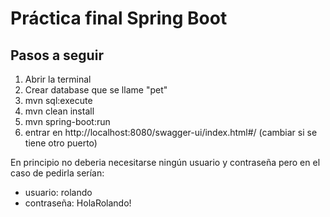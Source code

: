 # Práctica final Spring Boot

## Pasos a seguir

  1. Abrir la terminal
  2. Crear database que se llame "pet"
  3. mvn sql:execute
  4. mvn clean install
  5. mvn spring-boot:run
  6. entrar en http://localhost:8080/swagger-ui/index.html#/ (cambiar si se tiene otro puerto)

En principio no deberia necesitarse ningún usuario y contraseña pero en el caso de pedirla serían:

  - usuario: rolando
  - contraseña: HolaRolando!
